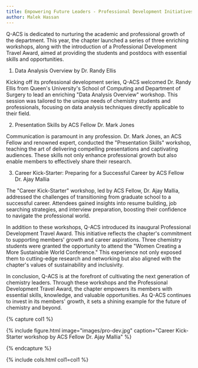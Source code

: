 ```yaml
---
title: Empowering Future Leaders - Professional Development Initiatives by Q-ACS
author: Malek Hassan
---
```


<!-- excerpt start -->
<!-- excerpt end -->

Q-ACS is dedicated to nurturing the academic and professional growth of the department. This year, the chapter launched a series of three enriching workshops, along with the introduction of a Professional Development Travel Award, aimed at providing the students and postdocs with essential skills and opportunities.

1. Data Analysis Overview by Dr. Randy Ellis

Kicking off its professional development series, Q-ACS welcomed Dr. Randy Ellis from Queen's University's School of Computing and Department of Surgery to lead an enriching "Data Analysis Overview" workshop. This session was tailored to the unique needs of chemistry students and professionals, focusing on data analysis techniques directly applicable to their field.

2. Presentation Skills by ACS Fellow Dr. Mark Jones

Communication is paramount in any profession. Dr. Mark Jones, an ACS Fellow and renowned expert, conducted the "Presentation Skills" workshop, teaching the art of delivering compelling presentations and captivating audiences. These skills not only enhance professional growth but also enable members to effectively share their research.

3. Career Kick-Starter: Preparing for a Successful Career by ACS Fellow Dr. Ajay Mallia

The "Career Kick-Starter" workshop, led by ACS Fellow, Dr. Ajay Mallia, addressed the challenges of transitioning from graduate school to a successful career. Attendees gained insights into resume building, job searching strategies, and interview preparation, boosting their confidence to navigate the professional world.

In addition to these workshops, Q-ACS introduced its inaugural Professional Development Travel Award. This initiative reflects the chapter's commitment to supporting members' growth and career aspirations. Three chemistry students were granted the opportunity to attend the "Women Creating a More Sustainable World Conference." This experience not only exposed them to cutting-edge research and networking but also aligned with the chapter's values of sustainability and inclusivity.

In conclusion, Q-ACS is at the forefront of cultivating the next generation of chemistry leaders. Through these workshops and the Professional Development Travel Award, the chapter empowers its members with essential skills, knowledge, and valuable opportunities. As Q-ACS continues to invest in its members' growth, it sets a shining example for the future of chemistry and beyond.

{% capture col1 %}

{% include figure.html image="images/pro-dev.jpg" caption="Career Kick-Starter workshop by ACS Fellow Dr. Ajay Mallia" %}

{% endcapture %}

{% include cols.html col1=col1 %}
